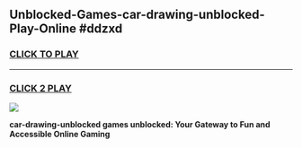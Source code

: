 
## Unblocked-Games-car-drawing-unblocked-Play-Online #ddzxd
<h3>
<a href="https://news.freeplayer.one?title=car-drawing-unblocked&ref=3">CLICK TO PLAY</a></h3>
<hr>

<h3>
<a href="https://news.freeplayer.one?title=car-drawing-unblocked&ref=3">CLICK 2 PLAY</a>
  
</h3>

<a href="https://news.freeplayer.one?title=car-drawing-unblocked&ref=3"><img src="https://clearcache.store/games.png"></a>


**car-drawing-unblocked games unblocked: Your Gateway to Fun and Accessible Online Gaming**
